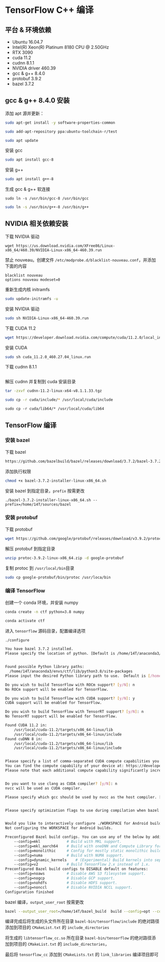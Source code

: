 # TensorFlow C++ 编译

## 平台 & 环境依赖

- Ubuntu 16.04.7
- Intel(R) Xeon(R) Platinum 8180 CPU @ 2.50GHz
- RTX 3090
- cuda 11.2
- cudnn 8.1.1
- NVIDIA driver 460.39
- gcc & g++ 8.4.0
- protobuf 3.9.2
- bazel 3.7.2

## gcc & g++ 8.4.0 安装

添加 apt 源并更新：

```bash
sudo apt-get install -y software-properties-common
```

```bash
sudo add-apt-repository ppa:ubuntu-toolchain-r/test
```

```bash
sudo apt update
```

安装 gcc

```bash
sudo apt install gcc-8
```

安装 g++

```bash
sudo apt install g++-8
```

生成 gcc & g++ 软连接

```
sudo ln -s /usr/bin/gcc-8 /usr/bin/gcc
```

```bash
sudo ln -s /usr/bin/g++-8 /usr/bin/g++
```

## NVIDIA 相关依赖安装

下载 NVIDIA 驱动

```
wget https://us.download.nvidia.com/XFree86/Linux-x86_64/460.39/NVIDIA-Linux-x86_64-460.39.run
```

禁止 nouveau。创建文件 `/etc/modprobe.d/blacklist-nouveau.conf`，并添加下面的内容

```
blacklist nouveau
options nouveau modeset=0
```

重新生成内核 initramfs

```bash
sudo update-initramfs -u
```

安装 NVIDIA 驱动

```bash
sudo sh NVIDIA-Linux-x86_64-460.39.run
```

下载 CUDA 11.2

```bash
wget https://developer.download.nvidia.com/compute/cuda/11.2.0/local_installers/cuda_11.2.0_460.27.04_linux.run
```

安装 CUDA

```bash
sudo sh cuda_11.2.0_460.27.04_linux.run
```

下载 cudnn 8.1.1

```
```

解压 cudnn 并复制到 cuda 安装目录

```bash
tar -zxvf cudnn-11.2-linux-x64-v8.1.1.33.tgz
```

```bash
sudo cp -r cuda/include/* /usr/local/cuda/include
```

```
sudo cp -r cuda/lib64/* /usr/local/cuda/lib64
```

## TensorFlow 编译

### 安装 bazel

下载 bazel

```bash
https://github.com/bazelbuild/bazel/releases/download/3.7.2/bazel-3.7.2-installer-linux-x86_64.sh
```

添加执行权限

```bash
chmod +x bazel-3.7.2-installer-linux-x86_64.sh
```

安装 bazel 到指定目录，`prefix` 按需更改

```
./bazel-3.7.2-installer-linux-x86_64.sh --prefix=/home/14T/sources/bazel
```

### 安装 protobuf

下载 protobuf

```bash
wget https://github.com/google/protobuf/releases/download/v3.9.2/protoc-3.9.2-linux-x86_64.zip
```

解压 protobuf 到指定目录

```bash
unzip protoc-3.9.2-linux-x86_64.zip -d google-protobuf
```

复制 protoc 到 `/usr/local/bin`目录

```bash
sudo cp google-protobuf/bin/protoc /usr/loca/bin
```

### 编译 TensorFlow

创建一个 conda 环境，并安装 numpy

```bash
conda create -n ctf python=3.8 numpy
```

```bash
conda activate ctf
```

进入 `tensorflow` 源码目录，配置编译选项

```bash
./configure
```

```bash
You have bazel 3.7.2 installed.
Please specify the location of python. [Default is /home/14T/anaconda3/envs/ctf/bin/python3]: 


Found possible Python library paths:
  /home/14T/anaconda3/envs/ctf/lib/python3.8/site-packages
Please input the desired Python library path to use.  Default is [/home/14T/anaconda3/envs/ctf/lib/python3.8/site-packages]

Do you wish to build TensorFlow with ROCm support? [y/N]: n
No ROCm support will be enabled for TensorFlow.

Do you wish to build TensorFlow with CUDA support? [y/N]: y
CUDA support will be enabled for TensorFlow.

Do you wish to build TensorFlow with TensorRT support? [y/N]: n
No TensorRT support will be enabled for TensorFlow.

Found CUDA 11.2 in:
    /usr/local/cuda-11.2/targets/x86_64-linux/lib
    /usr/local/cuda-11.2/targets/x86_64-linux/include
Found cuDNN 8 in:
    /usr/local/cuda-11.2/targets/x86_64-linux/lib
    /usr/local/cuda-11.2/targets/x86_64-linux/include


Please specify a list of comma-separated CUDA compute capabilities you want to build with.
You can find the compute capability of your device at: https://developer.nvidia.com/cuda-gpus. Each capability can be specified as "x.y" or "compute_xy" to include both virtual and binary GPU code, or as "sm_xy" to only include the binary code.
Please note that each additional compute capability significantly increases your build time and binary size, and that TensorFlow only supports compute capabilities >= 3.5 [Default is: 3.5,7.0]: 8.6


Do you want to use clang as CUDA compiler? [y/N]: n
nvcc will be used as CUDA compiler.

Please specify which gcc should be used by nvcc as the host compiler. [Default is /usr/bin/gcc]: 


Please specify optimization flags to use during compilation when bazel option "--config=opt" is specified [Default is -Wno-sign-compare]: 


Would you like to interactively configure ./WORKSPACE for Android builds? [y/N]: n
Not configuring the WORKSPACE for Android builds.

Preconfigured Bazel build configs. You can use any of the below by adding "--config=<>" to your build command. See .bazelrc for more details.
	--config=mkl         	# Build with MKL support.
	--config=mkl_aarch64 	# Build with oneDNN and Compute Library for the Arm Architecture (ACL).
	--config=monolithic  	# Config for mostly static monolithic build.
	--config=numa        	# Build with NUMA support.
	--config=dynamic_kernels	# (Experimental) Build kernels into separate shared objects.
	--config=v2          	# Build TensorFlow 2.x instead of 1.x.
Preconfigured Bazel build configs to DISABLE default on features:
	--config=noaws       	# Disable AWS S3 filesystem support.
	--config=nogcp       	# Disable GCP support.
	--config=nohdfs      	# Disable HDFS support.
	--config=nonccl      	# Disable NVIDIA NCCL support.
Configuration finished
```

bazel 编译，`output_user_root` 按需更改

```bash
bazel --output_user_root=/home/14T/bazel_build  build --config=opt --config=monolithic --config=cuda //tensorflow:libtensorflow_cc.so //tensorflow:install_headers
```

编译完成后将生成的头文件所在目录 `bazel-bin/tensorflow/include` 的绝对路径添加到项目的 `CMakeList.txt` 的 `include_directories`

将生成的 `libtensorflow_cc.so` 所在目录 `bazel-bin/tensorflow` 的绝对路径添加到项目的 `CMakeList.txt` 的 `include_directories`，

最后将 `tensorflow_cc` 添加到 `CMakeLists.txt` 的 `link_libraries` 编译项目即可

